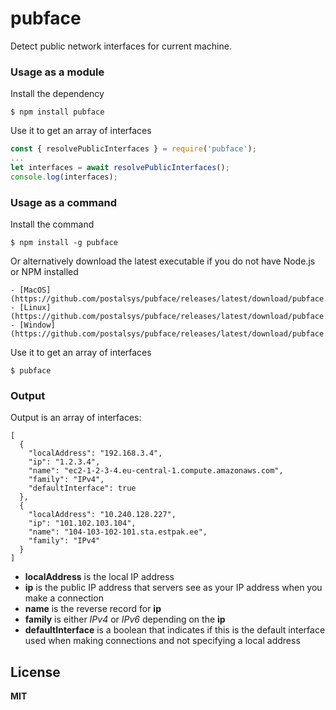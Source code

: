 # pubface

Detect public network interfaces for current machine.

### Usage as a module

Install the dependency

```
$ npm install pubface
```

Use it to get an array of interfaces

```js
const { resolvePublicInterfaces } = require('pubface');
...
let interfaces = await resolvePublicInterfaces();
console.log(interfaces);
```

### Usage as a command

Install the command

```
$ npm install -g pubface
```

Or alternatively download the latest executable if you do not have Node.js or NPM installed

    - [MacOS](https://github.com/postalsys/pubface/releases/latest/download/pubface.pkg)
    - [Linux](https://github.com/postalsys/pubface/releases/latest/download/pubface.tar.gz)
    - [Window](https://github.com/postalsys/pubface/releases/latest/download/pubface.exe)

Use it to get an array of interfaces

```
$ pubface
```

### Output

Output is an array of interfaces:

```
[
  {
    "localAddress": "192.168.3.4",
    "ip": "1.2.3.4",
    "name": "ec2-1-2-3-4.eu-central-1.compute.amazonaws.com",
    "family": "IPv4",
    "defaultInterface": true
  },
  {
    "localAddress": "10.240.128.227",
    "ip": "101.102.103.104",
    "name": "104-103-102-101.sta.estpak.ee",
    "family": "IPv4"
  }
]
```

-   **localAddress** is the local IP address
-   **ip** is the public IP address that servers see as your IP address when you make a connection
-   **name** is the reverse record for **ip**
-   **family** is either _IPv4_ or _IPv6_ depending on the **ip**
-   **defaultInterface** is a boolean that indicates if this is the default interface used when making connections and not specifying a local address

## License

**MIT**
